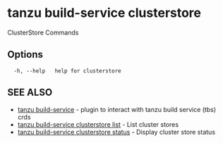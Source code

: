 # tanzu build-service clusterstore

ClusterStore Commands

## Options

```console
  -h, --help   help for clusterstore
```

## SEE ALSO

* [tanzu build-service](tanzu_build-service.hbs.md)	 - plugin to interact with tanzu build service (tbs) crds
* [tanzu build-service clusterstore list](tanzu_build-service_clusterstore_list.hbs.md)	 - List cluster stores
* [tanzu build-service clusterstore status](tanzu_build-service_clusterstore_status.hbs.md)	 - Display cluster store status
